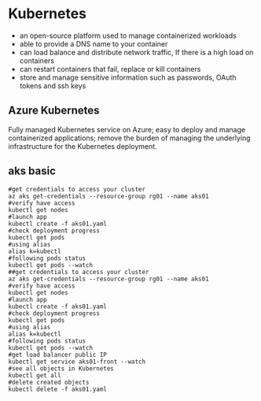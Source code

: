 # Kubernetes

  * an open-source platform used to manage containerized workloads
  * able to provide a DNS name to your container
  * can load balance and distribute network traffic, If there is a high load on containers 
  * can restart containers that fail, replace or kill containers
  * store and manage sensitive information such as passwords, OAuth tokens and ssh keys

## Azure Kubernetes
Fully managed Kubernetes service on Azure; easy to deploy and manage containerized applications; remove the burden of managing the underlying infrastructure for the Kubernetes deployment.

## aks basic
```
#get credentials to access your cluster
az aks get-credentials --resource-group rg01 --name aks01
#verify have access
kubectl get nodes
#launch app
kubectl create -f aks01.yaml
#check deployment progress
kubectl get pods
#using alias
alias k=kubectl
#following pods status
kubectl get pods --watch
##get credentials to access your cluster
az aks get-credentials --resource-group rg01 --name aks01
#verify have access
kubectl get nodes
#launch app
kubectl create -f aks01.yaml
#check deployment progress
kubectl get pods
#using alias
alias k=kubectl
#following pods status
kubectl get pods --watch
#get load balancer public IP
kubectl get service aks01-front --watch
#see all objects in Kubernetes
kubectl get all
#delete created objects
kubectl delete -f aks01.yaml
```

